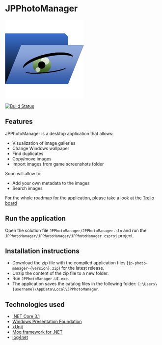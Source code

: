 # JPPhotoManager

![JPPhotoManager](JPPhotoManager/Images/AppIcon.png)

[![Build Status](https://dev.azure.com/jpablodrexler/jp-photo-manager/_apis/build/status/jpablodrexler.jp-photo-manager?branchName=master)](https://dev.azure.com/jpablodrexler/jp-photo-manager/_build/latest?definitionId=10&branchName=master)

## Features
JPPhotoManager is a desktop application that allows:
* Visualization of image galleries
* Change Windows wallpaper
* Find duplicates
* Copy/move images
* Import images from game screenshots folder

Soon will allow to:
* Add your own metadata to the images
* Search images

For the whole roadmap for the application, please take a look at the [Trello board](https://trello.com/b/7OlQJdBw/jp-photo-manager)

## Run the application
Open the solution file `JPPhotoManager/JPPhotoManager.sln` and run the `JPPhotoManager/JPPhotoManager/JPPhotoManager.csproj` project.

## Installation instructions
* Download the zip file with the compiled application files (`jp-photo-manager-{version}.zip`) for the latest release.
* Unzip the content of the zip file to a new folder.
* Run `JPPhotoManager.UI.exe`.
* The application saves the catalog files in the following folder: `C:\Users\{username}\AppData\Local\JPPhotoManager`.

## Technologies used
* [.NET Core 3.1](https://dotnet.microsoft.com/)
* [Windows Presentation Foundation](https://docs.microsoft.com/en-us/dotnet/framework/wpf/)
* [xUnit](https://xunit.net/)
* [Moq framework for .NET](https://github.com/moq/moq4)
* [log4net](https://logging.apache.org/log4net/)
